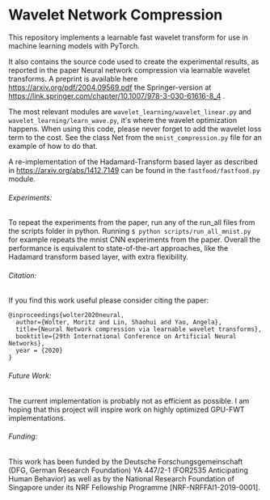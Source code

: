 # Wavelet Network Compression 
This repository implements a learnable fast wavelet transform for use in machine learning models
with PyTorch.

It also contains the source code used to create the experimental results,
as reported in the paper Neural network compression via learnable wavelet transforms. A preprint is
available here https://arxiv.org/pdf/2004.09569.pdf the Springer-version 
at https://link.springer.com/chapter/10.1007/978-3-030-61616-8_4 .

The most relevant modules are `wavelet_learning/wavelet_linear.py`
and `wavelet_learning/learn_wave.py`, it's where the wavelet
optimization happens. 
When using this code, please never forget to add the wavelet loss term
to the cost. See the class Net from the `mnist_compression.py` file
for an example of how to do that.

A re-implementation of the Hadamard-Transform based layer as described in
https://arxiv.org/abs/1412.7149 can be found in the 
`fastfood/fastfood.py` module.

###### Experiments:
To repeat the experiments from the paper, run any of the run_all files 
from the scripts folder in python.
Running ```$ python scripts/run_all_mnist.py ``` for example repeats the mnist
CNN experiments from the paper.
Overall the performance is equivalent to state-of-the-art approaches,
like the Hadamard transform based layer, with extra flexibility.

###### Citation:
If you find this work useful please consider citing the paper:
```
@inproceedings{wolter2020neural,
  author={Wolter, Moritz and Lin, Shaohui and Yao, Angela},
  title={Neural Network compression via learnable wavelet transforms},
  booktitle={29th International Conference on Artificial Neural Networks},
  year = {2020}
}
```

###### Future Work:
The current implementation is probably not as efficient as possible. I am hoping that this project will inspire work on highly optimized GPU-FWT implementations.


###### Funding:
This work has been funded by the Deutsche Forschungsgemeinschaft (DFG, German Research Foundation) YA 447/2-1 (FOR2535 Anticipating Human Behavior)
as well as by the National Research Foundation of Singapore under its NRF Fellowship Programme [NRF-NRFFAI1-2019-0001].
